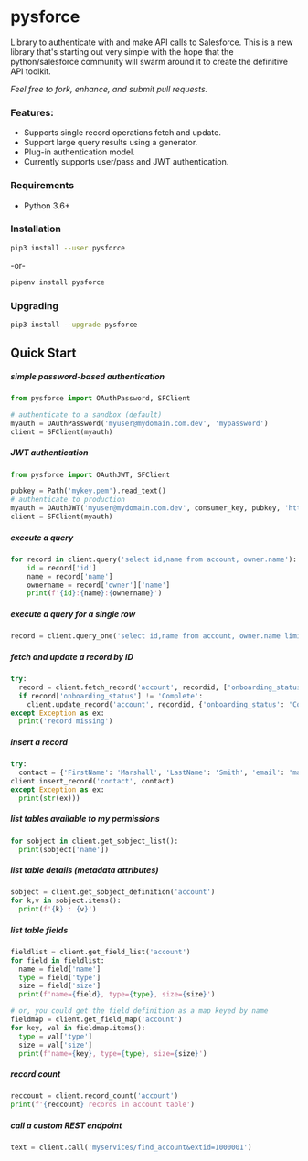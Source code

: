 # pysforce

Library to authenticate with and make API calls to Salesforce.
This is a new library that's starting out very simple with the hope that
the python/salesforce community will swarm around it to create the 
definitive API toolkit.

*Feel free to fork, enhance, and submit pull requests.*


### Features:
* Supports single record operations fetch and update.
* Support large query results using a generator. 
* Plug-in authentication model.
* Currently supports user/pass and JWT authentication.

### Requirements

* Python 3.6+

### Installation

```bash
pip3 install --user pysforce
```
-or-
```bash
pipenv install pysforce
```


### Upgrading

```bash
pip3 install --upgrade pysforce
```

## Quick Start

##### simple password-based authentication
```python
from pysforce import OAuthPassword, SFClient

# authenticate to a sandbox (default)
myauth = OAuthPassword('myuser@mydomain.com.dev', 'mypassword')
client = SFClient(myauth)
```
##### JWT authentication
```python
from pysforce import OAuthJWT, SFClient

pubkey = Path('mykey.pem').read_text()
# authenticate to production
myauth = OAuthJWT('myuser@mydomain.com.dev', consumer_key, pubkey, 'https://domain.my.salesforce.com')
client = SFClient(myauth)
```

##### execute a query
```python
for record in client.query('select id,name from account, owner.name'):
    id = record['id']
    name = record['name']
    ownername = record['owner']['name']
    print(f'{id}:{name}:{ownername}')
```

##### execute a query for a single row
```python
record = client.query_one('select id,name from account, owner.name limit 1'):
```

##### fetch and update a record by ID
```python
try:
  record = client.fetch_record('account', recordid, ['onboarding_status'])
  if record['onboarding_status'] != 'Complete':
    client.update_record('account', recordid, {'onboarding_status': 'Complete'})
except Exception as ex:
  print('record missing')
```
##### insert a record
```python
try:
  contact = {'FirstName': 'Marshall', 'LastName': 'Smith', 'email': 'marshallsmithjr@gmail.com' }
client.insert_record('contact', contact)
except Exception as ex:
  print(str(ex)))
```
  
##### list tables available to my permissions
```python
for sobject in client.get_sobject_list():
  print(sobject['name'])

```

##### list table details (metadata attributes)
```python
sobject = client.get_sobject_definition('account')
for k,v in sobject.items():
  print(f'{k} : {v}')

```

##### list table fields
```python
fieldlist = client.get_field_list('account')
for field in fieldlist:
  name = field['name']
  type = field['type']
  size = field['size']
  print(f'name={field}, type={type}, size={size}')

# or, you could get the field definition as a map keyed by name
fieldmap = client.get_field_map('account')
for key, val in fieldmap.items():
  type = val['type']
  size = val['size']
  print(f'name={key}, type={type}, size={size}')
```

##### record count
```python
reccount = client.record_count('account')
print(f'{reccount} records in account table')
```
##### call a custom REST endpoint
```python
text = client.call('myservices/find_account&extid=1000001')
```

